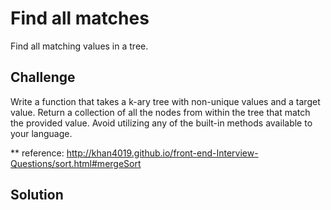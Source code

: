 # Find all matches
Find all matching values in a tree.

## Challenge
Write a function that takes a k-ary tree with non-unique values and a target value.
Return a collection of all the nodes from within the tree that match the provided value.
Avoid utilizing any of the built-in methods available to your language.

** reference:
http://khan4019.github.io/front-end-Interview-Questions/sort.html#mergeSort

## Solution

